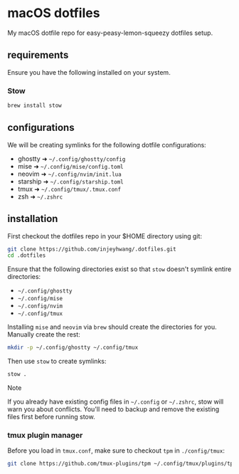 # macOS dotfiles

My macOS dotfile repo for easy-peasy-lemon-squeezy dotfiles setup.

## requirements

Ensure you have the following installed on your system.

### Stow

```bash
brew install stow
```

## configurations

We will be creating symlinks for the following dotfile configurations:
- ghostty   ➜ `~/.config/ghostty/config`
- mise      ➜ `~/.config/mise/config.toml`
- neovim    ➜ `~/.config/nvim/init.lua`
- starship  ➜ `~/.config/starship.toml`
- tmux      ➜ `~/.config/tmux/.tmux.conf`
- zsh       ➜ `~/.zshrc`

## installation

First checkout the dotfiles repo in your $HOME directory using git:

```bash
git clone https://github.com/injeyhwang/.dotfiles.git
cd .dotfiles
```

Ensure that the following directories exist so that `stow` doesn't symlink entire directories:
- `~/.config/ghostty`
- `~/.config/mise`
- `~/.config/nvim`
- `~/.config/tmux`

Installing `mise` and `neovim` via `brew` should create the directories for you. Manually create the rest:

```bash
mkdir -p ~/.config/ghostty ~/.config/tmux

```

Then use `stow` to create symlinks:

```bash
stow .
```

> [!NOTE]
> If you already have existing config files in `~/.config` or `~/.zshrc`, stow will warn you about conflicts. You'll need to backup and remove the existing files first before running stow.

### tmux plugin manager

Before you load in `tmux.conf`, make sure to checkout `tpm` in `./config/tmux`:

```bash
git clone https://github.com/tmux-plugins/tpm ~/.config/tmux/plugins/tpm
```

